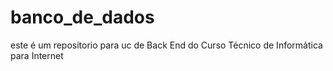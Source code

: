 # banco_de_dados
este é um repositorio para uc de Back End do Curso Técnico de Informática para Internet
